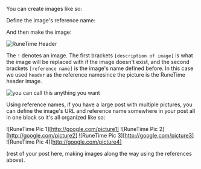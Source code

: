 You can create images like so:

Define the image's reference name: 

[header]: http://runetime.local/img/header.png

And then make the image:

![RuneTime Header][header]

The `!` denotes an image.  The first brackets `[description of image]` is what the image will be replaced with if the image doesn't exist, and the second brackets `[reference name]` is the image's name defined before.  In this case we used `header` as the reference namesince the picture is the RuneTime header image.

![you can call this anything you want][header]

Using reference names, if you have a large post with multiple pictures, you can define the image's URL and reference name somewhere in your post all in one block so it's all organized like so:

![RuneTime Pic 1][http://google.com/picture1]
![RuneTime Pic 2][http://google.com/picture2]
![RuneTime Pic 3][http://google.com/picture3]
![RuneTime Pic 4][http://google.com/picture4]

(rest of your post here, making images along the way using the references above).